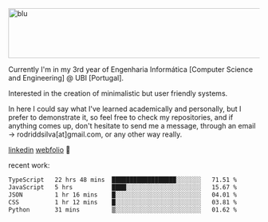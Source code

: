 
<img width="1415" height="100" alt="blu" src="https://github.com/rdsilva01/rdsilva01/assets/101207588/deb060e5-d035-4f09-b511-e3f50605b207">

Currently I'm in my 3rd year of Engenharia Informática [Computer Science and Engineering] @ UBI [Portugal].

Interested in the creation of minimalistic but user friendly systems.

In here I could say what I've learned academically and personally, but I prefer to demonstrate it, so feel free to check my repositories, and if anything comes up, don't hesitate to send me a message, through an email -> rodriddsilva[at]gmail.com, or any other way really.

[linkedin](https://www.linkedin.com/in/rodrigo-silva-455b291bb/)
[webfolio](https://rdsilva01.github.io/) 🏁

recent work:
<!--START_SECTION:waka-->

```txt
TypeScript   22 hrs 48 mins  ██████████████████░░░░░░░   71.51 %
JavaScript   5 hrs           ████░░░░░░░░░░░░░░░░░░░░░   15.67 %
JSON         1 hr 16 mins    █░░░░░░░░░░░░░░░░░░░░░░░░   04.01 %
CSS          1 hr 12 mins    █░░░░░░░░░░░░░░░░░░░░░░░░   03.81 %
Python       31 mins         ▒░░░░░░░░░░░░░░░░░░░░░░░░   01.62 %
```

<!--END_SECTION:waka-->

